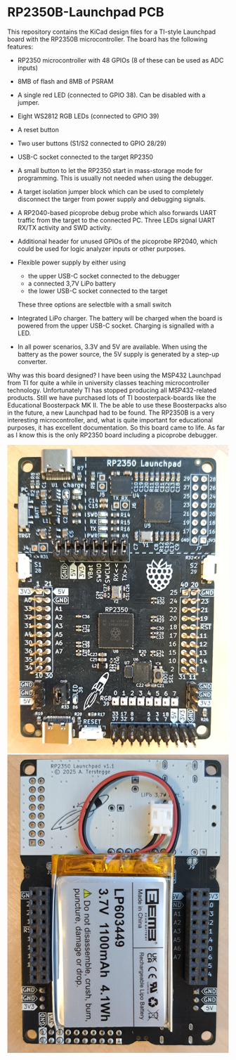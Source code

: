 # RP2350B-Launchpad PCB

This repository contains the KiCad design files for a TI-style Launchpad
board with the RP2350B microcontroller. The board has the following
features:

- RP2350 microcontroller with 48 GPIOs (8 of these can be used as ADC inputs)
- 8MB of flash and 8MB of PSRAM
- A single red LED (connected to GPIO 38). Can be disabled with a jumper.
- Eight WS2812 RGB LEDs (connected to GPIO 39)
- A reset button
- Two user buttons (S1/S2 connected to GPIO 28/29)
- USB-C socket connected to the target RP2350
- A small button to let the RP2350 start in mass-storage mode for programming.
  This is usually not needed when using the debugger.
- A target isolation jumper block which can be used to completely disconnect
  the targer from power supply and debugging signals.
- A RP2040-based picoprobe debug probe which also forwards UART traffic from
  the target to the connected PC. Three LEDs signal UART RX/TX activity
  and SWD activity.
- Additional header for unused GPIOs of the picoprobe RP2040, which could
  be used for logic analyzer inputs or other purposes.
- Flexible power supply by either using
  * the upper USB-C socket connected to the debugger
  * a connected 3,7V LiPo battery
  * the lower USB-C socket connected to the target

  These three options are selectble with a small switch
- Integrated LiPo charger. The battery will be charged when the board is
  powered from the upper USB-C socket. Charging is signalled with a LED.
- In all power scenarios, 3.3V and 5V are available. When using the
  battery as the power source, the 5V supply is generated by a step-up
  converter.

Why was this board designed? I have been using the MSP432 Launchpad from TI for
quite a while in university classes teaching microcontroller technology.
Unfortunately TI has stopped producing all MSP432-related products. Still we
have purchased lots of TI boosterpack-boards like the Educational Boosterpack MK II.
The be able to use these Boosterpacks also in the future, a new Launchpad had
to be found. The RP2350B is a very interesting microcontroller, and, what is
quite important for educational purposes, it has excellent documentation.
So this board came to life. As far as I know this is the only RP2350 board
including a picoprobe debugger.

![RP2040 Lauchpad picture 1](images/rp2350-lp-front.jpg)
![RP2040 Lauchpad picture 1](images/rp2350-lp-back.jpg)

